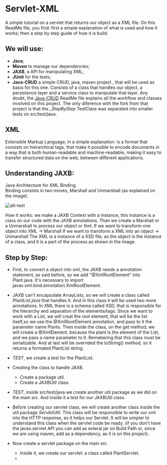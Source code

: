 # Servlet-XML
A simple tutorial on a servlet that returns our object as a XML file.
On this ReadMe file, you find: first a simple explanation of what is used and how it works; then a step by step guide of how it is build.


## We will use:

   * **Java**;
   * **Maven** to manage our dependencies;
   * **JAXB**, a API for manipulating XML;
   * **JUnit** for the tests;
   * **Java-CRUD** a simple CRUD, java, maven project , that will be used as basis for this one. Consists of a class that handles our object, a persistence layer and a service class to manipulate that layer. 
   Any doubt, the [Java-CRUD](https://github.com/BrenoCPimenta/Java-CRUD) ReadMe file explains all the workflow and classes involved on this project. 
   The only diference with the fork from that project is that the *_StepByStep* TestClass was separated into smaller tests on src/test/java. 

## XML

   Extensible Markup Language, in a simple explanation: is a format that consists on hierarchical tags, that make it possible to encode documents in a way that is both human-readable and machine-readable, making it easy to transfer structured data on the web, between different applications.

## Understanding JAXB:

   Java Architecture for XML Binding.  
   Binding consists in two moves, Marshall and Unmarshall (as explained on the image).

   ![alt-text](https://www.mysoftkey.com/wp-content/uploads/2017/06/jaxb-img.png)

   How it works: we make a JAXB Context with a instance, this instance is a class on our code with the JAXB annotations.
   Than we create a Marshall or a Unmarshall to process our object or Xml.
   If we want to transform one object into XML -> Marshall
   If we want to transform a XML into an object -> Unmarshall
   The XML is a instance of a XSD file, as the object is the instance of a class, and it is a part of the process as shown in the image.

## Step by Step:

   * First, to convert a object into xml, the JAXB needs a annotation statement, as said before, so we add "@XmlRootElement" into Plant.java. It's necessary to import javax.xml.bind.annotation.XmlRootElement.

   * JAXB can't encapsulate ArrayLists, so we will create a class called _PlantList.java_ that handles it. And in this class it will be used two more annotations. In XML there is a schema called XSD, that is responsible for the hierarchy and separation of the elements/tags. Since we want to work with a List, we will creat the root element, that will be the list itself,so we use the @XmlRootElement annotation, and pass to it the parameter name Plants. 
   Then inside the class, on the get method, we will create a @XmlElement, because the plant is the element of the List, and we pass a name parameter to it. Remebering that this class must be serializable. And at last will be overrided the toString() method, so it returns a formated PlantList string. 

   * *TEST*, we create a test for the PlantList.

   * Creating the class to handle JAXB.
     *  Create a package util.
     *  Create a _JAXBUtil_ class.

   * *TEST*, inside src/test/java we create another util package as we did on the main src. And inside it a test for our JAXBUtil class.

   * Before creating our servlet class, we will create another class inside the util package _ServletUtil_. This class will be responsible to write our xml into the HTTP response, so it helps our Servlet. It will be simpler to understand this class when the servlet code be ready. (if you don't have the javax.servlet API you can add as exteral jar on Build Path or, since we are using maven, add as a dependency, as it is on this project).


   * Now create a servlet package on the main src.
   	 * Inside it, we create our servlet: a class called PlantServlet.
   	 *



